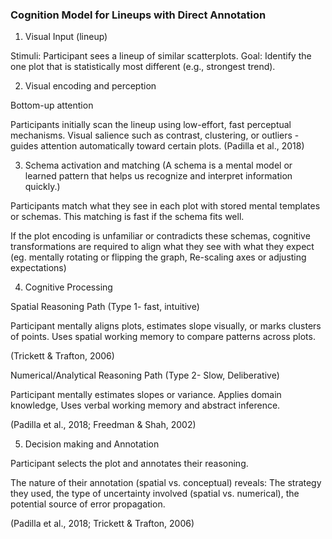 ### Cognition Model for Lineups with Direct Annotation 


1.	Visual Input (lineup)

Stimuli: Participant sees a lineup of similar scatterplots.
Goal: Identify the one plot that is statistically most different (e.g., strongest trend).



2.	Visual encoding and perception

Bottom-up attention

Participants initially scan the lineup using low-effort, fast perceptual mechanisms. Visual salience such as contrast, clustering, or outliers - guides attention automatically toward certain plots. (Padilla et al., 2018) 


3.	Schema activation and matching (A schema is a mental model or learned pattern that helps us recognize and interpret information quickly.)


Participants match what they see in each plot with stored mental templates or schemas. This matching is fast if the schema fits well.

If the plot encoding is unfamiliar or contradicts these schemas, cognitive transformations are required to align what they see with what they expect (eg. mentally rotating or flipping the graph, Re-scaling axes or adjusting expectations) 



4.	Cognitive Processing

Spatial Reasoning Path (Type 1- fast, intuitive)

Participant mentally aligns plots, estimates slope visually, or marks clusters of points. 
Uses spatial working memory to compare patterns across plots.

(Trickett & Trafton, 2006)




Numerical/Analytical Reasoning Path (Type 2- Slow, Deliberative)

Participant mentally estimates slopes or variance.
Applies domain knowledge, Uses verbal working memory and abstract inference.

(Padilla et al., 2018; Freedman & Shah, 2002)


5.	Decision making and Annotation

Participant selects the plot and annotates their reasoning.

The nature of their annotation (spatial vs. conceptual) reveals: The strategy they used, the type of uncertainty involved (spatial vs. numerical), the potential source of error propagation.


(Padilla et al., 2018; Trickett & Trafton, 2006)
